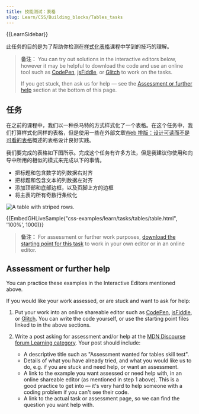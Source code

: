 ```yaml
---
title: 技能测试：表格
slug: Learn/CSS/Building_blocks/Tables_tasks
---
```


{{LearnSidebar}}

此任务的目的是为了帮助你检测在[样式化表格](/zh-CN/docs/Learn/CSS/Building_blocks/Styling_tables)课程中学到的技巧的理解。

> **备注：** You can try out solutions in the interactive editors below, however it may be helpful to download the code and use an online tool such as [CodePen](https://codepen.io/), [jsFiddle](https://jsfiddle.net/), or [Glitch](https://glitch.com/) to work on the tasks.
>
> If you get stuck, then ask us for help — see the [Assessment or further help](#assessment_or_further_help) section at the bottom of this page.

## 任务

在之前的课程中，我们以一种杀马特的方式样式化了一个表格。在这个任务中，我们打算样式化同样的表格，但是使用一些在外部文章[Web 排版：设计可读而不是可看的表格](https://alistapart.com/article/web-typography-tables/)概述的表格设计良好实践。

我们要完成的表格如下图所示。完成这个任务有许多方法，但是我建议你使用和向导中所用的相似的模式来完成以下的事情。

- 把标题和包含数字的列数据右对齐
- 把标题和包含文本的列数据左对齐
- 添加顶部和底部边框，以及页脚上方的边框
- 将主表的所有奇数行条纹化

![A table with striped rows.](mdn-table-bands.png)

{{EmbedGHLiveSample("css-examples/learn/tasks/tables/table.html", '100%', 1000)}}

> **备注：** For assessment or further work purposes, [download the starting point for this task](https://github.com/mdn/css-examples/blob/master/learn/tasks/tables/table-download.html) to work in your own editor or in an online editor.

## Assessment or further help

You can practice these examples in the Interactive Editors mentioned above.

If you would like your work assessed, or are stuck and want to ask for help:

1. Put your work into an online shareable editor such as [CodePen](https://codepen.io/), [jsFiddle](https://jsfiddle.net/), or [Glitch](https://glitch.com/). You can write the code yourself, or use the starting point files linked to in the above sections.
2. Write a post asking for assessment and/or help at the [MDN Discourse forum Learning category](https://discourse.mozilla.org/c/mdn/learn). Your post should include:

   - A descriptive title such as "Assessment wanted for tables skill test".
   - Details of what you have already tried, and what you would like us to do, e.g. if you are stuck and need help, or want an assessment.
   - A link to the example you want assessed or need help with, in an online shareable editor (as mentioned in step 1 above). This is a good practice to get into — it's very hard to help someone with a coding problem if you can't see their code.
   - A link to the actual task or assessment page, so we can find the question you want help with.
